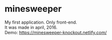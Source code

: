 # minesweeper
My first application. Only front-end.<br />
It was made in april, 2016. <br />
Demo: https://minesweeper-knockout.netlify.com/
